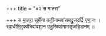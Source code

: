+++
title = "०२ स मातरा"

+++
स मा॒तरा॒ सूर्ये॑णा कवी॒नामवा॑सयद्रु॒जदद्रिं॑ गृणा॒नः ।  
स्वा॒धीभि॒रृक्व॑भिर्वावशा॒न उदु॒स्रिया॑णामसृजन्नि॒दान॑म् ॥